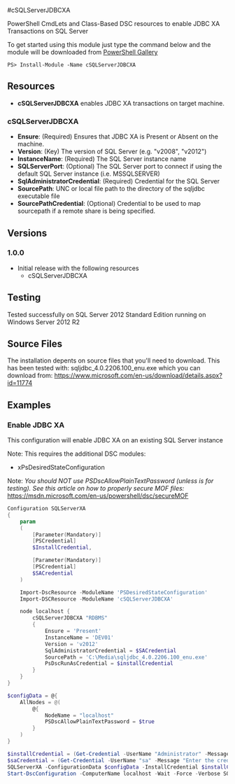 #cSQLServerJDBCXA

PowerShell CmdLets and Class-Based DSC resources to enable JDBC XA Transactions on SQL Server

To get started using this module just type the command below and the module will be downloaded from [PowerShell Gallery](https://www.powershellgallery.com/packages/cSQLServerJDBCXA/)
```shell
PS> Install-Module -Name cSQLServerJDBCXA
```

## Resources

* **cSQLServerJDBCXA** enables JDBC XA transactions on target machine.

### cSQLServerJDBCXA

* **Ensure**: (Required) Ensures that JDBC XA is Present or Absent on the machine.
* **Version**: (Key) The version of SQL Server (e.g. "v2008", "v2012")
* **InstanceName**: (Required) The SQL Server instance name
* **SQLServerPort**: (Optional) The SQL Server port to connect if using the default SQL Server instance (i.e. MSSQLSERVER)
* **SqlAdministratorCredential**: (Required) Credential for the SQL Server
* **SourcePath**: UNC or local file path to the directory of the sqljdbc executable file
* **SourcePathCredential**: (Optional) Credential to be used to map sourcepath if a remote share is being specified.

## Versions

### 1.0.0

* Initial release with the following resources 
    - cSQLServerJDBCXA

## Testing
Tested successfully on SQL Server 2012 Standard Edition running on Windows Server 2012 R2

## Source Files

The installation depents on source files that you'll need to download.  This has been tested with: sqljdbc_4.0.2206.100_enu.exe which you can download from: https://www.microsoft.com/en-us/download/details.aspx?id=11774

## Examples

### Enable JDBC XA

This configuration will enable JDBC XA on an existing SQL Server instance

Note: This requires the additional DSC modules:
* xPsDesiredStateConfiguration

Note: _You should NOT use PSDscAllowPlainTextPassword (unless is for testing).  See this article on how to properly secure MOF files:_ https://msdn.microsoft.com/en-us/powershell/dsc/secureMOF

```powershell
Configuration SQLServerXA
{
    param
    (
        [Parameter(Mandatory)]
        [PSCredential]
        $InstallCredential,

        [Parameter(Mandatory)]
        [PSCredential]
        $SACredential
    )

    Import-DscResource -ModuleName 'PSDesiredStateConfiguration'
    Import-DSCResource -ModuleName 'cSQLServerJDBCXA'

    node localhost {
        cSQLServerJDBCXA "RDBMS"
        {
            Ensure = 'Present'
            InstanceName = 'DEV01'
            Version = 'v2012'
            SqlAdministratorCredential = $SACredential
            SourcePath = 'C:\Media\sqljdbc_4.0.2206.100_enu.exe'
            PsDscRunAsCredential = $installCredential
        }
    }
}

$configData = @{
    AllNodes = @(
        @{
            NodeName = "localhost"
            PSDscAllowPlainTextPassword = $true
        }
    )
}

$installCredential = (Get-Credential -UserName "Administrator" -Message "Enter the credentials of a Windows Administrator of the target server")
$saCredential = (Get-Credential -UserName "sa" -Message "Enter the credentials of the SQL Server Administrator - optional")
SQLServerXA -ConfigurationData $configData -InstallCredential $installCredential -SACredential $saCredential
Start-DscConfiguration -ComputerName localhost -Wait -Force -Verbose SQLServerXA
```